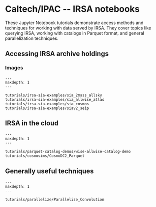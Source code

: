 # Caltech/IPAC -- IRSA notebooks


These Jupyter Notebook tutorials demonstrate access methods and techniques for working with data served by IRSA.
They cover topics like querying IRSA, working with catalogs in Parquet format, and general parallelization techniques.


## Accessing IRSA archive holdings

### Images

```{toctree}
---
maxdepth: 1
---

tutorials/irsa-sia-examples/sia_2mass_allsky
tutorials/irsa-sia-examples/sia_allwise_atlas
tutorials/irsa-sia-examples/sia_cosmos
tutorials/irsa-sia-examples/siav2_seip

```

## IRSA in the cloud


```{toctree}
---
maxdepth: 1
---

tutorials/parquet-catalog-demos/wise-allwise-catalog-demo
tutorials/cosmosims/CosmoDC2_Parquet
```

## Generally useful techniques

```{toctree}
---
maxdepth: 1
---

tutorials/parallelize/Parallelize_Convolution
```